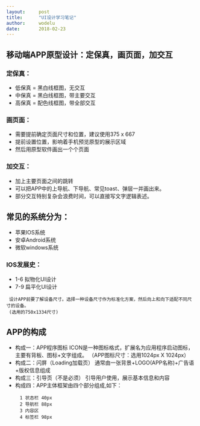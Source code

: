 ```yaml
---
layout:		post
title:		"UI设计学习笔记"
author:		wodelu
date:		2018-02-23
---
```


## 移动端APP原型设计：定保真，画页面，加交互
 ### 定保真：
   - 低保真 = 黑白线框图，无交互
   - 中保真 = 黑白线框图，带主要交互
   - 高保真 = 配色线框图，带全部交互
 
 ### 画页面：
   - 需要提前确定页面尺寸和位置，建议使用375 x 667
   - 提前设置位置，影响着手机预览原型的展示区域
   - 然后用原型软件画出一个个页面
   
 ### 加交互：
   - 加上主要页面之间的跳转
   - 可以把APP中的上导航、下导航、常见toast、弹层一并画出来。
   - 部分交互特别复杂会浪费时间，可以直接写文字逻辑表述。

## 常见的系统分为：
   - 苹果IOS系统
   - 安卓Android系统 
   - 微软windows系统
    
### IOS发展史：
   - 1-6 拟物化UI设计
   - 7-9 扁平化UI设计

```
 设计APP前要了解设备尺寸。选择一种设备尺寸作为标准化方案，然后向上和向下适配不同尺寸的设备。
 (选用的750x1334尺寸)
```
 ## APP的构成
   - 构成一：APP程序图标
        ICON是一种图标格式，扩展名为应用程序启动图标，主要有背板、图标+文字组成。
        （APP图标尺寸：选用1024px X 1024px）
   - 构成二：闪屏（Loading加载页）
        通常由一张背景+LOGO(APP名称)+广告语+版权信息组成
   - 构成三：引导页（不是必须）
        引导用户使用，展示基本信息和内容
   - 构成四：APP主体框架由四个部分组成,如下：
   ```
        1 状态栏 40px
        2 导航栏 88px
        3 内容区
        4 标签栏 98px
   ```
            